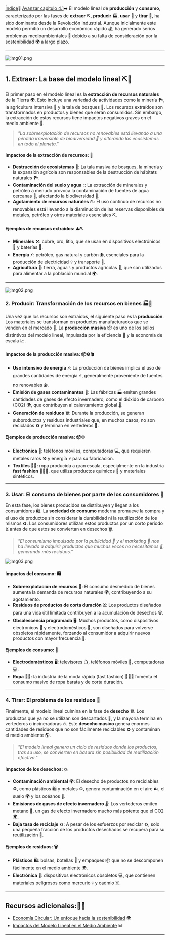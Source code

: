 [Índice](Indice_pisa3_F_García_Navarro)📖
[Avanzar capitulo 4.1](4.1.Caracterización_del_modelo_lineal_extraer,producir,_usar_y_tirar_García_Navarro)➡️
El modelo lineal de **producción** y **consumo**, caracterizado por las fases de **extraer** ⛏️, **producir** 🏭, **usar** 🛒 y **tirar** 🚮, ha sido dominante desde la Revolución Industrial. Aunque inicialmente este modelo permitió un desarrollo económico rápido 💰, ha generado serios problemas medioambientales 🌱 debido a su falta de consideración por la sostenibilidad 🌍 a largo plazo.

---

![img01.png](../Img_pisa3_F_Garcia/img01.png)

---
## **1. Extraer: La base del modelo lineal** ⛏️🌳

El primer paso en el modelo lineal es la **extracción de recursos naturales** de la Tierra 🌍. Esto incluye una variedad de actividades como la minería 🏞️, la agricultura intensiva 🌾 y la tala de bosques 🌲. Los recursos extraídos son transformados en productos y bienes que serán consumidos. Sin embargo, la extracción de estos recursos tiene impactos negativos graves en el medio ambiente 🌱.

> _"La sobreexplotación de recursos no renovables está llevando a una pérdida irreversible de biodiversidad 🦋 y alterando los ecosistemas en todo el planeta."_

#### **Impactos de la extracción de recursos:** 🌱

- **Destrucción de ecosistemas** 🌳: La tala masiva de bosques, la minería y la expansión agrícola son responsables de la destrucción de hábitats naturales 🏞️.
- **Contaminación del suelo y agua** 💧: La extracción de minerales y petróleo a menudo provoca la contaminación de fuentes de agua cercanas 🌊, afectando la biodiversidad 🦠.
- **Agotamiento de recursos naturales** ⛏️: El uso continuo de recursos no renovables está llevando a la disminución de las reservas disponibles de metales, petróleo y otros materiales esenciales ⛏️.

#### **Ejemplos de recursos extraídos:** ⛰️⛏️

- **Minerales** ⚒️: cobre, oro, litio, que se usan en dispositivos electrónicos 📱 y baterías 🔋.
- **Energía** ⚡: petróleo, gas natural y carbón ⛽, esenciales para la producción de electricidad 💡 y transporte 🚗.
- **Agricultura** 🌾: tierra, agua 💧 y productos agrícolas 🍅, que son utilizados para alimentar a la población mundial 🌍.

---
![img02.png](../Img_pisa3_F_Garcia/img02.png)
### **2. Producir: Transformación de los recursos en bienes** 🏭🚧

Una vez que los recursos son extraídos, el siguiente paso es la **producción**. Los materiales se transforman en productos manufacturados que se venden en el mercado 🛒. La **producción masiva** 📦 es uno de los sellos distintivos del modelo lineal, impulsada por la eficiencia 🧠 y la economía de escala 📈.

#### **Impactos de la producción masiva:** 📦⚙️🪴

- **Uso intensivo de energía** ⚡: La producción de bienes implica el uso de grandes cantidades de energía ⚡, generalmente proveniente de fuentes no renovables ⛽.
- **Emisión de gases contaminantes** 💨: Las fábricas 🏭 emiten grandes cantidades de gases de efecto invernadero, como el dióxido de carbono (CO2) 🌍, que contribuyen al calentamiento global 🌡️.
- **Generación de residuos** 🗑️: Durante la producción, se generan subproductos y residuos industriales que, en muchos casos, no son reciclados ♻️ y terminan en vertederos 🚮.

#### **Ejemplos de producción masiva:** 📦⚙️

- **Electrónica** 📱: teléfonos móviles, computadoras 💻, que requieren metales raros ⚒️ y energía ⚡ para su fabricación.
- **Textiles** 👗👚: ropa producida a gran escala, especialmente en la industria **fast fashion** 🏃‍♂️💨, que utiliza productos químicos 🧪 y materiales sintéticos.

---

### **3. Usar: El consumo de bienes por parte de los consumidores** 🛒

En esta fase, los bienes producidos se distribuyen y llegan a los consumidores 🛍️. La **sociedad de consumo** moderna promueve la compra y el uso de productos sin considerar la durabilidad ni la reutilización de los mismos ♻️. Los consumidores utilizan estos productos por un corto período ⏳ antes de que estos se conviertan en desechos 🗑️.

> _"El consumismo impulsado por la publicidad 📢 y el marketing 📣 nos ha llevado a adquirir productos que muchas veces no necesitamos 🤔, generando más residuos."_

![img03.png](../Img_pisa3_F_Garcia/img03.png)

#### **Impactos del consumo:** 🛍️

- **Sobreexplotación de recursos** 🌿: El consumo desmedido de bienes aumenta la demanda de recursos naturales 🌍, contribuyendo a su agotamiento.
- **Residuos de productos de corta duración** ⏳: Los productos diseñados para una vida útil limitada contribuyen a la acumulación de desechos 🗑️.
- **Obsolescencia programada** 🖥️: Muchos productos, como dispositivos electrónicos 📱 y electrodomésticos 🧺, son diseñados para volverse obsoletos rápidamente, forzando al consumidor a adquirir nuevos productos con mayor frecuencia 🔄.

#### **Ejemplos de consumo:** 🛒

- **Electrodomésticos** 🖥️: televisores 📺, teléfonos móviles 📱, computadoras 💻.
- **Ropa** 👗👚: la industria de la moda rápida (fast fashion) 🏃‍♀️💨 fomenta el consumo masivo de ropa barata y de corta duración.

---

### **4. Tirar: El problema de los residuos** 🚮

Finalmente, el modelo lineal culmina en la fase de **desecho** 🗑️. Los productos que ya no se utilizan son descartados 🚮, y la mayoría termina en vertederos o incineradoras 🔥. Este **desecho masivo** genera enormes cantidades de residuos que no son fácilmente reciclables ♻️ y contaminan el medio ambiente 🌎.

> _"El modelo lineal genera un ciclo de residuos donde los productos, tras su uso, se convierten en basura sin posibilidad de reutilización efectiva."_

#### **Impactos de los desechos:** 💥

- **Contaminación ambiental** 🌍: El desecho de productos no reciclables ♻️, como plásticos 🛍️ y metales ⚙️, genera contaminación en el aire 🌬️, el suelo 🌍 y los océanos 🌊.
- **Emisiones de gases de efecto invernadero** 🌡️: Los vertederos emiten metano 💨, un gas de efecto invernadero mucho más potente que el CO2 🌍.
- **Baja tasa de reciclaje** ♻️: A pesar de los esfuerzos por reciclar ♻️, solo una pequeña fracción de los productos desechados se recupera para su reutilización 🔄.

#### **Ejemplos de residuos:** 🗑️

- **Plásticos** 🛍️: bolsas, botellas 🍼 y empaques 📦 que no se descomponen fácilmente en el medio ambiente 🌍.
- **Electrónica** 📱: dispositivos electrónicos obsoletos 💻, que contienen materiales peligrosos como mercurio 💀 y cadmio ☠️.

---

## Recursos adicionales:🌱💚

- [Economía Circular: Un enfoque hacia la sostenibilidad](https://www.economia-circular.com) 🌍
- [Impactos del Modelo Lineal en el Medio Ambiente](https://www.impactoslineales.org) 📊

___